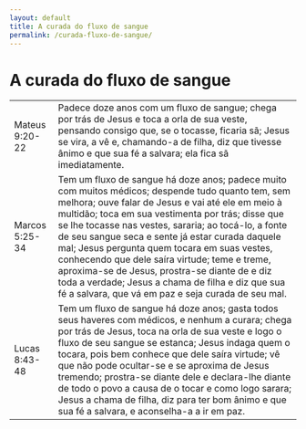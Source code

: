 ```yaml
---
layout: default
title: A curada do fluxo de sangue
permalink: /curada-fluxo-de-sangue/
---
```


# A curada do fluxo de sangue

|    |     |
|:---|:---|
| Mateus 9:20-22 | Padece doze anos com um fluxo de sangue; chega por trás de Jesus e toca a orla de sua veste, pensando consigo que, se o tocasse, ficaria sã; Jesus se vira, a vê e, chamando-a de filha, diz que tivesse ânimo e que sua fé a salvara; ela fica sã imediatamente.  |
| Marcos 5:25-34   |  Tem um fluxo de sangue há doze anos; padece muito com muitos médicos; despende tudo quanto tem, sem melhora; ouve falar de Jesus e vai até ele em meio à multidão; toca em sua vestimenta por trás; disse que se lhe tocasse nas vestes, sararia; ao tocá-lo, a fonte de seu sangue seca e sente já estar curada daquele mal; Jesus pergunta quem tocara em suas vestes, conhecendo que dele saíra virtude; teme e treme, aproxima-se de Jesus, prostra-se diante de e diz toda a verdade; Jesus a chama de filha e diz que sua fé a salvara, que vá em paz e seja curada de seu mal.    |
| Lucas 8:43-48   |  Tem um fluxo de sangue há doze anos; gasta todos seus haveres com médicos, e nenhum a curara; chega por trás de Jesus, toca na orla de sua veste e logo o fluxo de seu sangue se estanca; Jesus indaga quem o tocara, pois bem conhece que dele saíra virtude; vê que não pode ocultar-se e se aproxima de Jesus tremendo; prostra-se diante dele e declara-lhe diante de todo o povo a causa de o tocar e como logo sarara; Jesus a chama de filha, diz para ter bom ânimo e que sua fé a salvara, e aconselha-a a ir em paz.   |

